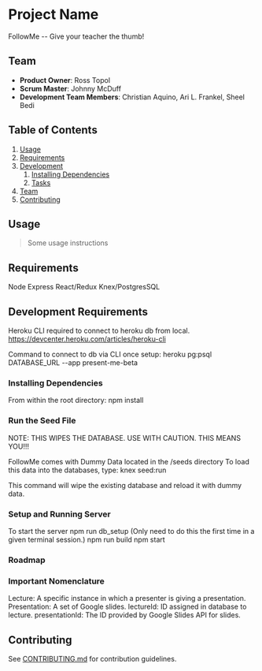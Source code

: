# Project Name
FollowMe -- Give your teacher the thumb!


## Team

  - __Product Owner__: Ross Topol
  - __Scrum Master__: Johnny McDuff
  - __Development Team Members__: Christian Aquino, Ari L. Frankel, Sheel Bedi

## Table of Contents

1. [Usage](#Usage)
1. [Requirements](#requirements)
1. [Development](#development)
    1. [Installing Dependencies](#installing-dependencies)
    1. [Tasks](#tasks)
1. [Team](#team)
1. [Contributing](#contributing)

## Usage

> Some usage instructions

## Requirements
Node
Express
React/Redux
Knex/PostgresSQL


## Development Requirements
Heroku CLI required to connect to heroku db from local.
https://devcenter.heroku.com/articles/heroku-cli

Command to connect to db via CLI once setup:
heroku pg:psql DATABASE_URL --app present-me-beta

### Installing Dependencies

From within the root directory:
npm install

### Run the Seed File
NOTE: THIS WIPES THE DATABASE. USE WITH CAUTION. THIS MEANS YOU!!!

FollowMe comes with Dummy Data located in the /seeds directory
To load this data into the databases, type:
knex seed:run

This command will wipe the existing database and reload it with dummy data. 

### Setup and Running Server
To start the server
npm run db_setup (Only need to do this the first time in a given terminal session.)
npm run build
npm start

### Roadmap

### Important Nomenclature
Lecture:  A specific instance in which a presenter is giving a presentation.
Presentation:  A set of Google slides.
lectureId:  ID assigned in database to lecture.
presentationId:  The ID provided by Google Slides API for slides.

## Contributing

See [CONTRIBUTING.md](CONTRIBUTING.md) for contribution guidelines.
